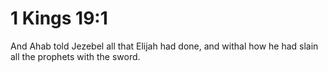 # 1 Kings 19:1

And Ahab told Jezebel all that Elijah had done, and withal how he had slain all the prophets with the sword.